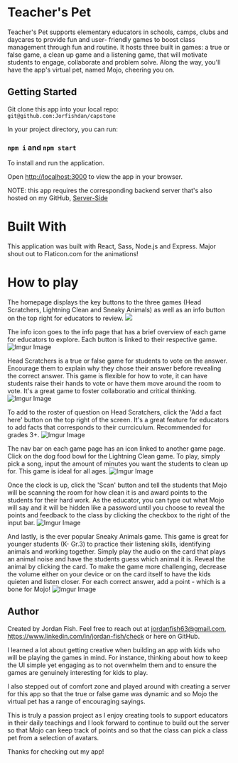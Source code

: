 
# Teacher's Pet

Teacher's Pet supports elementary educators in schools, camps, clubs and daycares to provide fun and user- friendly games to boost class management through fun and routine. It hosts three built in games: a true or false game, a clean up game and a listening game, that will motivate students to engage, collaborate and problem solve. Along the way, you'll have the app's virtual pet, named Mojo, cheering you on.


## Getting Started

Git clone this app into your local repo: `` git@github.com:Jorfishdan/capstone``

In your project directory, you can run:

### `npm i` and `npm start`
To install and run the application.  

Open [http://localhost:3000](http://localhost:3000) to view the app in your browser.

NOTE: this app requires the corresponding backend server that's also hosted on my GitHub, [Server-Side]("https://github.com/Jorfishdan/capstone-teachers-pet-backend") 


# Built With

This application was built with React, Sass, Node.js and Express. Major shout out to Flaticon.com for the animations! 

# How to play
The homepage displays the key buttons to the three games (Head Scratchers, Lightning Clean and Sneaky Animals) as well as an info button on the top right for educators to review.
![](https://imgur.com/rDhhvsp.jpg)

The info icon goes to the info page that has a brief overview of each game for educators to explore. Each button is linked to their respective game. 
![Imgur Image](https://imgur.com/bdBlVef.jpg)

Head Scratchers is a true or false game for students to vote on the answer. Encourage them to explain why they chose their answer before revealing the correct answer. This game is flexible for how to vote, it can have students raise their hands to vote or have them move around the room to vote. It's a great game to foster collaboratio and critical thinking.
![Imgur Image](https://imgur.com/lI5zoYi.jpg)

To add to the roster of question on Head Scratchers, click the 'Add a fact here' button on the top right of the screen. It's a great feature for educators to add facts that corresponds to their currciculum. Recommended for grades 3+.
![Imgur Image](https://imgur.com/NFHAo4e.jpg)

The nav bar on each game page has an icon linked to another game page. Click on the dog food bowl for the Lightning Clean game. To play, simply pick a song, input the amount of minutes you want the students to clean up for. This game is ideal for all ages.
![Imgur Image](https://imgur.com/yeS9XiO.jpg)

Once the clock is up, click the 'Scan' button and tell the students that Mojo will be scanning the room for how clean it is and award points to the students for their hard work. As the educator, you can type out what Mojo will say and it will be hidden like a password until you choose to reveal the points and feedback to the class by clicking the checkbox to the right of the input bar. 
![Imgur Image](https://imgur.com/XPKF8Uo.jpg)

And lastly, is the ever popular Sneaky Animals game. This game is great for younger students (K- Gr.3) to practice their listening skills, identifying animals and working together. Simply play the audio on the card that plays an animal noise and have the students guess which animal it is. Reveal the animal by clicking the card. To make the game more challenging, decrease the volume either on your device or on the card itself to have the kids quieten and listen closer. For each correct answer, add a point - which is a bone for Mojo!
![Imgur Image](https://imgur.com/BG3RDMx.jpg)


## Author

Created by Jordan Fish. Feel free to reach out at jordanfish63@gmail.com, https://www.linkedin.com/in/jordan-fish/check or here on GitHub.

I learned a lot about getting creative when building an app with kids who will be playing the games in mind. For instance, thinking about how to keep the UI simple yet engaging as to not overwhelm them and to ensure the games are genuinely interesting for kids to play. 

I also stepped out of comfort zone and played around with creating a server for this app so that the true or false game was dynamic and so Mojo the virtual pet has a range of encouraging sayings. 

This is truly a passion project as I enjoy creating tools to support educators in their daily teachings and I look forward to continue to build out the server so that Mojo can keep track of points and so that the class can pick a class pet from a selection of avatars.

Thanks for checking out my app!



